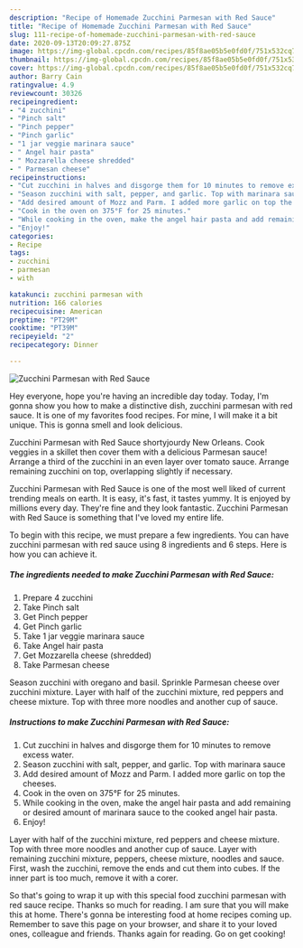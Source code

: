 ```yaml
---
description: "Recipe of Homemade Zucchini Parmesan with Red Sauce"
title: "Recipe of Homemade Zucchini Parmesan with Red Sauce"
slug: 111-recipe-of-homemade-zucchini-parmesan-with-red-sauce
date: 2020-09-13T20:09:27.875Z
image: https://img-global.cpcdn.com/recipes/85f8ae05b5e0fd0f/751x532cq70/zucchini-parmesan-with-red-sauce-recipe-main-photo.jpg
thumbnail: https://img-global.cpcdn.com/recipes/85f8ae05b5e0fd0f/751x532cq70/zucchini-parmesan-with-red-sauce-recipe-main-photo.jpg
cover: https://img-global.cpcdn.com/recipes/85f8ae05b5e0fd0f/751x532cq70/zucchini-parmesan-with-red-sauce-recipe-main-photo.jpg
author: Barry Cain
ratingvalue: 4.9
reviewcount: 30326
recipeingredient:
- "4 zucchini"
- "Pinch salt"
- "Pinch pepper"
- "Pinch garlic"
- "1 jar veggie marinara sauce"
- " Angel hair pasta"
- " Mozzarella cheese shredded"
- " Parmesan cheese"
recipeinstructions:
- "Cut zucchini in halves and disgorge them for 10 minutes to remove excess water."
- "Season zucchini with salt, pepper, and garlic. Top with marinara sauce"
- "Add desired amount of Mozz and Parm. I added more garlic on top the cheeses."
- "Cook in the oven on 375°F for 25 minutes."
- "While cooking in the oven, make the angel hair pasta and add remaining or desired amount of marinara sauce to the cooked angel hair pasta."
- "Enjoy!"
categories:
- Recipe
tags:
- zucchini
- parmesan
- with

katakunci: zucchini parmesan with 
nutrition: 166 calories
recipecuisine: American
preptime: "PT29M"
cooktime: "PT39M"
recipeyield: "2"
recipecategory: Dinner

---
```



![Zucchini Parmesan with Red Sauce](https://img-global.cpcdn.com/recipes/85f8ae05b5e0fd0f/751x532cq70/zucchini-parmesan-with-red-sauce-recipe-main-photo.jpg)

Hey everyone, hope you're having an incredible day today. Today, I'm gonna show you how to make a distinctive dish, zucchini parmesan with red sauce. It is one of my favorites food recipes. For mine, I will make it a bit unique. This is gonna smell and look delicious.

Zucchini Parmesan with Red Sauce shortyjourdy New Orleans. Cook veggies in a skillet then cover them with a delicious Parmesan sauce! Arrange a third of the zucchini in an even layer over tomato sauce. Arrange remaining zucchini on top, overlapping slightly if necessary.

Zucchini Parmesan with Red Sauce is one of the most well liked of current trending meals on earth. It is easy, it's fast, it tastes yummy. It is enjoyed by millions every day. They're fine and they look fantastic. Zucchini Parmesan with Red Sauce is something that I've loved my entire life.


To begin with this recipe, we must prepare a few ingredients. You can have zucchini parmesan with red sauce using 8 ingredients and 6 steps. Here is how you can achieve it.

<!--inarticleads1-->

##### The ingredients needed to make Zucchini Parmesan with Red Sauce:

1. Prepare 4 zucchini
1. Take Pinch salt
1. Get Pinch pepper
1. Get Pinch garlic
1. Take 1 jar veggie marinara sauce
1. Take  Angel hair pasta
1. Get  Mozzarella cheese (shredded)
1. Take  Parmesan cheese


Season zucchini with oregano and basil. Sprinkle Parmesan cheese over zucchini mixture. Layer with half of the zucchini mixture, red peppers and cheese mixture. Top with three more noodles and another cup of sauce. 

<!--inarticleads2-->

##### Instructions to make Zucchini Parmesan with Red Sauce:

1. Cut zucchini in halves and disgorge them for 10 minutes to remove excess water.
1. Season zucchini with salt, pepper, and garlic. Top with marinara sauce
1. Add desired amount of Mozz and Parm. I added more garlic on top the cheeses.
1. Cook in the oven on 375°F for 25 minutes.
1. While cooking in the oven, make the angel hair pasta and add remaining or desired amount of marinara sauce to the cooked angel hair pasta.
1. Enjoy!


Layer with half of the zucchini mixture, red peppers and cheese mixture. Top with three more noodles and another cup of sauce. Layer with remaining zucchini mixture, peppers, cheese mixture, noodles and sauce. First, wash the zucchini, remove the ends and cut them into cubes. If the inner part is too much, remove it with a corer. 

So that's going to wrap it up with this special food zucchini parmesan with red sauce recipe. Thanks so much for reading. I am sure that you will make this at home. There's gonna be interesting food at home recipes coming up. Remember to save this page on your browser, and share it to your loved ones, colleague and friends. Thanks again for reading. Go on get cooking!
